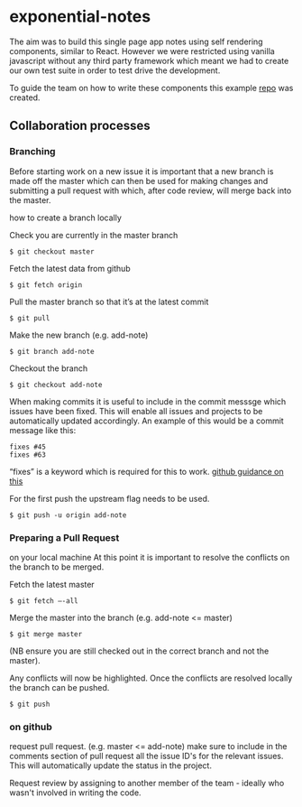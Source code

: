 # exponential-notes

The aim was to build this single page app notes using self rendering components, similar to React. However we were restricted using vanilla javascript without any third party framework which meant we had to create our own test suite in order to test drive the development.

To guide the team on how to write these components this example [repo](https://github.com/becc-mu/component-example) was created.

## Collaboration processes

### Branching

Before starting work on a new issue it is important that a new branch is made off the master which can then be used for making changes and submitting a pull request with which, after code review, will merge back into the master.

how to create a branch locally

Check you are currently in the master branch

```
$ git checkout master
```

Fetch the latest data from github

```
$ git fetch origin
```

Pull the master branch so that it’s at the latest commit

```
$ git pull
```

Make the new branch (e.g. add-note)

```
$ git branch add-note
```

Checkout the branch

```
$ git checkout add-note
```

When making commits it is useful to include in the commit messsge which issues have been fixed. This will enable all issues and projects to be automatically updated accordingly. An example of this would be a commit message like this:

```
fixes #45
fixes #63
```
“fixes” is a keyword which is required for this to work. [github guidance on this](https://help.github.com/articles/closing-issues-using-keywords/)

For the first push the upstream flag needs to be used.

```
$ git push -u origin add-note
```

### Preparing a Pull Request

on your local machine
At this point it is important to resolve the conflicts on the branch to be merged.

Fetch the latest master

```
$ git fetch —-all
```
Merge the master into the branch (e.g. add-note <= master)

```
$ git merge master
```
(NB ensure you are still checked out in the correct branch and not the master).

Any conflicts will now be highlighted. Once the conflicts are resolved locally the branch can be pushed.

```
$ git push
```
### on github
request pull request. (e.g. master <= add-note) make sure to include in the comments section of pull request all the issue ID's for the relevant issues. This will automatically update the status in the project.

Request review by assigning to another member of the team - ideally who wasn't involved in writing the code.

